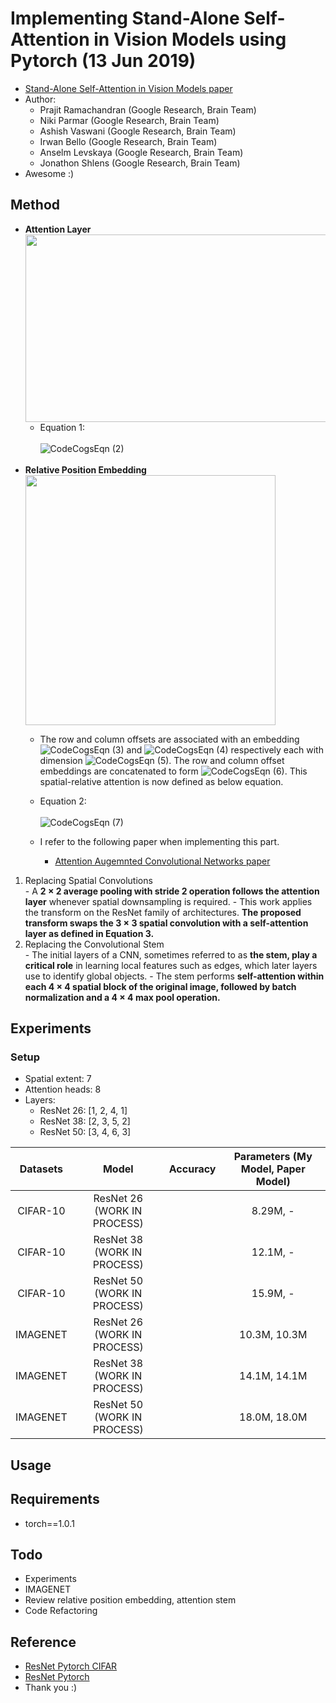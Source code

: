# Implementing Stand-Alone Self-Attention in Vision Models using Pytorch (13 Jun 2019)
  - [Stand-Alone Self-Attention in Vision Models paper](https://arxiv.org/abs/1906.05909)
  - Author:
    - Prajit Ramachandran (Google Research, Brain Team)
    - Niki Parmar (Google Research, Brain Team)
    - Ashish Vaswani (Google Research, Brain Team)
    - Irwan Bello (Google Research, Brain Team)
    - Anselm Levskaya (Google Research, Brain Team)
    - Jonathon Shlens (Google Research, Brain Team)
  - Awesome :)

## Method
  - **Attention Layer**<br>
    <img src='https://user-images.githubusercontent.com/22078438/60595767-a7821280-9de2-11e9-891a-38dd49c25377.PNG' height='300' width='500'><br>
    - Equation 1:<br><br>
    ![CodeCogsEqn (2)](https://user-images.githubusercontent.com/22078438/60596611-5a06a500-9de4-11e9-9116-4d1641f4b84d.gif)<br><br>
  - **Relative Position Embedding**<br>
    <img src='https://user-images.githubusercontent.com/22078438/60596076-34c56700-9de3-11e9-9beb-c03f8842d8b8.PNG' height='400'><br>
    - The row and column offsets are associated with an embedding ![CodeCogsEqn (3)](https://user-images.githubusercontent.com/22078438/60596887-da2d0a80-9de4-11e9-936d-73f5159aa8b9.gif) and ![CodeCogsEqn (4)](https://user-images.githubusercontent.com/22078438/60596947-f9c43300-9de4-11e9-8630-7f4674c7f0c8.gif) respectively each with dimension ![CodeCogsEqn (5)](https://user-images.githubusercontent.com/22078438/60597007-182a2e80-9de5-11e9-9d44-c383e19f55b9.gif). The row and column offset embeddings are concatenated to form ![CodeCogsEqn (6)](https://user-images.githubusercontent.com/22078438/60597062-38f28400-9de5-11e9-8010-ee05512222b5.gif). This spatial-relative attention is now defined as below equation.
    - Equation 2:<br><br>
    ![CodeCogsEqn (7)](https://user-images.githubusercontent.com/22078438/60597197-7b1bc580-9de5-11e9-890a-6225db5a1108.gif)
      
    - I refer to the following paper when implementing this part.
      - [Attention Augemnted Convolutional Networks paper](https://arxiv.org/abs/1904.09925)
      
  1. Replacing Spatial Convolutions<br>
    - A **2 × 2 average pooling with stride 2 operation follows the attention layer** whenever spatial downsampling is required.
    - This work applies the transform on the ResNet family of architectures. **The proposed transform swaps the 3 × 3 spatial convolution with a self-attention layer as defined in Equation 3.**
  2. Replacing the Convolutional Stem<br>
    - The initial layers of a CNN, sometimes referred to as **the stem, play a critical role** in learning local features such as edges, which later layers use to identify global objects.
    - The stem performs **self-attention within each 4 × 4 spatial block of the original image, followed by batch normalization and a 4 × 4 max pool operation.**

## Experiments
### Setup
  - Spatial extent: 7
  - Attention heads: 8
  - Layers:
    - ResNet 26: [1, 2, 4, 1]
    - ResNet 38: [2, 3, 5, 2]
    - ResNet 50: [3, 4, 6, 3]
    
| Datasets | Model | Accuracy | Parameters (My Model, Paper Model)
| :---: | :---: | :---: | :---: |
CIFAR-10 | ResNet 26 (WORK IN PROCESS) | | 8.29M, -
CIFAR-10 | ResNet 38 (WORK IN PROCESS) | | 12.1M, -
CIFAR-10 | ResNet 50 (WORK IN PROCESS) | | 15.9M, -
IMAGENET | ResNet 26 (WORK IN PROCESS) | | 10.3M, 10.3M
IMAGENET | ResNet 38 (WORK IN PROCESS) | | 14.1M, 14.1M
IMAGENET | ResNet 50 (WORK IN PROCESS) | | 18.0M, 18.0M

## Usage

## Requirements
  - torch==1.0.1

## Todo
  - Experiments
  - IMAGENET
  - Review relative position embedding, attention stem
  - Code Refactoring

## Reference
  - [ResNet Pytorch CIFAR](https://github.com/kuangliu/pytorch-cifar)
  - [ResNet Pytorch](https://github.com/pytorch/vision/blob/8350645b680b5dc0ef347de82deea5ae3f8ca3dc/torchvision/models/resnet.py)
  - Thank you :)
